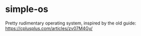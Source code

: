 # simple-os
Pretty rudimentary operating system, inspired by the old guide: https://cplusplus.com/articles/zv07M4Gy/
